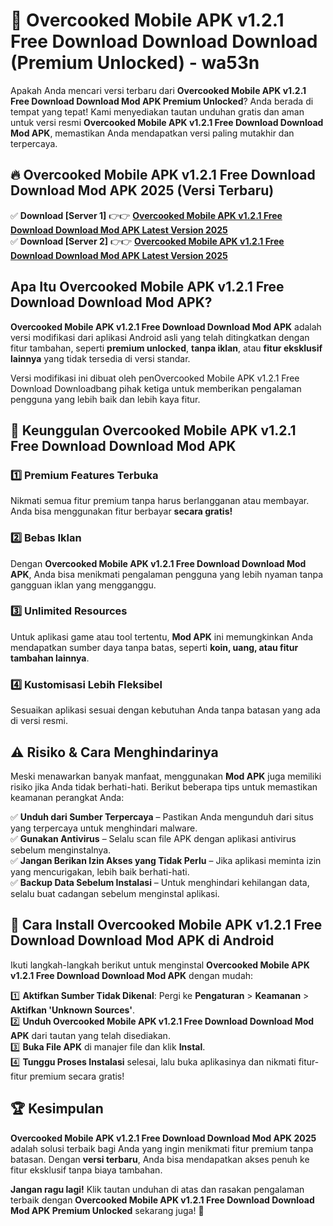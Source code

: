 # 🎯 Overcooked Mobile APK v1.2.1 Free Download Download  Download (Premium Unlocked) -  wa53n

Apakah Anda mencari versi terbaru dari **Overcooked Mobile APK v1.2.1 Free Download Download Mod APK Premium Unlocked**? Anda berada di tempat yang tepat! Kami menyediakan tautan unduhan gratis dan aman untuk versi resmi **Overcooked Mobile APK v1.2.1 Free Download Download Mod APK**, memastikan Anda mendapatkan versi paling mutakhir dan terpercaya.

## 🔥 Overcooked Mobile APK v1.2.1 Free Download Download Mod APK 2025 (Versi Terbaru)

✅ **Download [Server 1]** 👉👉 [**Overcooked Mobile APK v1.2.1 Free Download Download Mod APK Latest Version 2025**](https://momento.my/?title=Overcooked_Mobile_APK_v1.2.1_Free_Download_Download)  
✅ **Download [Server 2]** 👉👉 [**Overcooked Mobile APK v1.2.1 Free Download Download Mod APK Latest Version 2025**](https://momento.my/?title=Overcooked_Mobile_APK_v1.2.1_Free_Download_Download)  

## Apa Itu Overcooked Mobile APK v1.2.1 Free Download Download Mod APK?

**Overcooked Mobile APK v1.2.1 Free Download Download Mod APK** adalah versi modifikasi dari aplikasi Android asli yang telah ditingkatkan dengan fitur tambahan, seperti **premium unlocked**, **tanpa iklan**, atau **fitur eksklusif lainnya** yang tidak tersedia di versi standar.

Versi modifikasi ini dibuat oleh penOvercooked Mobile APK v1.2.1 Free Download Downloadbang pihak ketiga untuk memberikan pengalaman pengguna yang lebih baik dan lebih kaya fitur.

## 🎯 Keunggulan Overcooked Mobile APK v1.2.1 Free Download Download Mod APK

### 1️⃣ Premium Features Terbuka
Nikmati semua fitur premium tanpa harus berlangganan atau membayar. Anda bisa menggunakan fitur berbayar **secara gratis!**

### 2️⃣ Bebas Iklan
Dengan **Overcooked Mobile APK v1.2.1 Free Download Download Mod APK**, Anda bisa menikmati pengalaman pengguna yang lebih nyaman tanpa gangguan iklan yang mengganggu.

### 3️⃣ Unlimited Resources
Untuk aplikasi game atau tool tertentu, **Mod APK** ini memungkinkan Anda mendapatkan sumber daya tanpa batas, seperti **koin, uang, atau fitur tambahan lainnya**.

### 4️⃣ Kustomisasi Lebih Fleksibel
Sesuaikan aplikasi sesuai dengan kebutuhan Anda tanpa batasan yang ada di versi resmi.

## ⚠️ Risiko & Cara Menghindarinya

Meski menawarkan banyak manfaat, menggunakan **Mod APK** juga memiliki risiko jika Anda tidak berhati-hati. Berikut beberapa tips untuk memastikan keamanan perangkat Anda:

✅ **Unduh dari Sumber Terpercaya** – Pastikan Anda mengunduh dari situs yang terpercaya untuk menghindari malware.  
✅ **Gunakan Antivirus** – Selalu scan file APK dengan aplikasi antivirus sebelum menginstalnya.  
✅ **Jangan Berikan Izin Akses yang Tidak Perlu** – Jika aplikasi meminta izin yang mencurigakan, lebih baik berhati-hati.  
✅ **Backup Data Sebelum Instalasi** – Untuk menghindari kehilangan data, selalu buat cadangan sebelum menginstal aplikasi.

## 📌 Cara Install Overcooked Mobile APK v1.2.1 Free Download Download Mod APK di Android

Ikuti langkah-langkah berikut untuk menginstal **Overcooked Mobile APK v1.2.1 Free Download Download Mod APK** dengan mudah:

1️⃣ **Aktifkan Sumber Tidak Dikenal**: Pergi ke **Pengaturan** > **Keamanan** > **Aktifkan 'Unknown Sources'**.  
2️⃣ **Unduh Overcooked Mobile APK v1.2.1 Free Download Download Mod APK** dari tautan yang telah disediakan.  
3️⃣ **Buka File APK** di manajer file dan klik **Instal**.  
4️⃣ **Tunggu Proses Instalasi** selesai, lalu buka aplikasinya dan nikmati fitur-fitur premium secara gratis!

## 🏆 Kesimpulan

**Overcooked Mobile APK v1.2.1 Free Download Download Mod APK 2025** adalah solusi terbaik bagi Anda yang ingin menikmati fitur premium tanpa batasan. Dengan **versi terbaru**, Anda bisa mendapatkan akses penuh ke fitur eksklusif tanpa biaya tambahan.

**Jangan ragu lagi!** Klik tautan unduhan di atas dan rasakan pengalaman terbaik dengan **Overcooked Mobile APK v1.2.1 Free Download Download Mod APK Premium Unlocked** sekarang juga! 🚀
